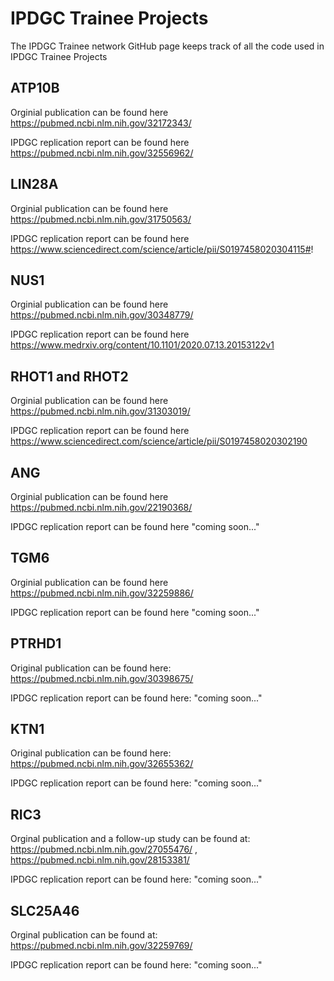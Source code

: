 # IPDGC Trainee Projects

The IPDGC Trainee network GitHub page keeps track of all the code used in IPDGC Trainee Projects


## ATP10B
Orginial publication can be found here https://pubmed.ncbi.nlm.nih.gov/32172343/

IPDGC replication report can be found here https://pubmed.ncbi.nlm.nih.gov/32556962/


## LIN28A
Orginial publication can be found here https://pubmed.ncbi.nlm.nih.gov/31750563/

IPDGC replication report can be found here https://www.sciencedirect.com/science/article/pii/S0197458020304115#!


## NUS1

Orginial publication can be found here https://pubmed.ncbi.nlm.nih.gov/30348779/

IPDGC replication report can be found here https://www.medrxiv.org/content/10.1101/2020.07.13.20153122v1


## RHOT1 and RHOT2

Orginial publication can be found here https://pubmed.ncbi.nlm.nih.gov/31303019/

IPDGC replication report can be found here https://www.sciencedirect.com/science/article/pii/S0197458020302190


## ANG

Orginial publication can be found here https://pubmed.ncbi.nlm.nih.gov/22190368/

IPDGC replication report can be found here "coming soon..."

## TGM6

Orginial publication can be found here https://pubmed.ncbi.nlm.nih.gov/32259886/

IPDGC replication report can be found here "coming soon..."

## PTRHD1

Original publication can be found here: https://pubmed.ncbi.nlm.nih.gov/30398675/

IPDGC replication report can be found here: "coming soon..."

## KTN1

Original publication can be found here: https://pubmed.ncbi.nlm.nih.gov/32655362/

IPDGC replication report can be found here: "coming soon..."

## RIC3

Orginal publication and a follow-up study can be found at: https://pubmed.ncbi.nlm.nih.gov/27055476/ , https://pubmed.ncbi.nlm.nih.gov/28153381/ 

IPDGC replication report can be found here: "coming soon..."

## SLC25A46

Orginal publication can be found at: https://pubmed.ncbi.nlm.nih.gov/32259769/

IPDGC replication report can be found here: "coming soon..."
